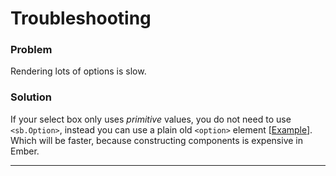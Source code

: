 # Troubleshooting

### Problem

Rendering lots of options is slow.

### Solution

If your select box only uses _primitive_ values, you do not need to use `<sb.Option>`, instead you can use a plain old `<option>` element [[Example](../tests/dummy/app/templates/fast-native-single-select.hbs)]. Which will be faster, because constructing components is expensive in Ember.

---
